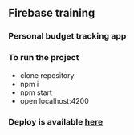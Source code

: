 ## Firebase training
### Personal budget tracking app

### To run the project
- clone repository
- npm i
- npm start
- open localhost:4200

### Deploy is available [here](https://budget-tracker-react-nx.web.app/)
